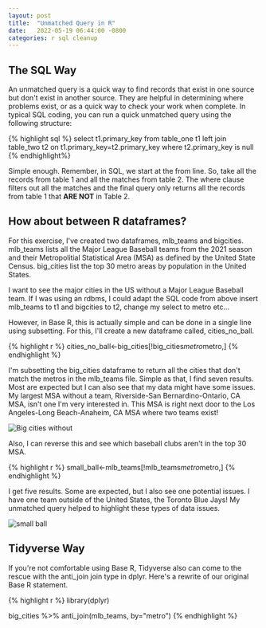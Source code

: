 ```yaml
---
layout: post
title:  "Unmatched Query in R"
date:   2022-05-19 06:44:00 -0800
categories: r sql cleanup
---
```


## The SQL Way
An unmatched query is a quick way to find records that exist in one source but don't exist in another source. They are helpful in determining where problems exist, or as a quick way to check your work when complete. In typical SQL coding, you can run a quick unmatched query using the following structure:

{% highlight sql %}
select t1.primary_key
from table_one t1 left join
table_two t2 
on t1.primary_key=t2.primary_key
where t2.primary_key is null 
{% endhighlight%}

Simple enough. Remember, in SQL, we start at the from line. So, take all the records from table 1 and all the matches from table 2. The where clause filters out all the matches and the final query only returns all the records from table 1 that **ARE NOT** in Table 2.  

## How about between R dataframes? 

For this exercise, I've created two dataframes, mlb_teams and bigcities. mlb_teams lists all the Major League Baseball teams from the 2021 season and their Metropolitial Statistical Area (MSA) as defined by the United State Census. big_cities list the top 30 metro areas by population in the United States. 

I want to see the major cities in the US without a Major League Baseball team. If I was using an rdbms, I could adapt the SQL code from above insert mlb_teams to t1 and bigcities to t2, change my select to metro etc...

However, in Base R, this is actually simple and can be done in a single line using subsetting. For this, I'll create a new dataframe called, cities_no_ball. 

{% highlight r %}
cities_no_ball<-big_cities[!big_cities$metro %in% mlb_teams$metro,]
{% endhighlight %}

I'm subsetting the big_cities dataframe to return all the cities that don't match the metros in the mlb_teams file. Simple as that, I find seven results. Most are expected but I can also see that my data might have some issues. My largest MSA without a team, Riverside-San Bernardino-Ontario, CA MSA, isn't one I'm very interested in. This MSA is right next door to the Los Angeles-Long Beach-Anaheim, CA MSA where two teams exist! 

![Big cities without](/assets/images/major_ball.PNG)

Also, I can reverse this and see which baseball clubs aren't in the top 30 MSA. 

{% highlight r %}
small_ball<-mlb_teams[!mlb_teams$metro %in% big_cities$metro,]
{% endhighlight %}

I get five results. Some are expected, but I also see one potential issues. I have one team outside of the United States, the Toronto Blue Jays! My unmatched query helped to highlight these types of data issues. 

![small ball](/assets/images/small_ball.PNG)

## Tidyverse Way

If you're not comfortable using Base R, Tidyverse also can come to the rescue with the anti_join join type in dplyr. Here's a rewrite of our original Base R statement. 

{% highlight r %}
library(dplyr)

big_cities %>% 
  anti_join(mlb_teams, by="metro")
{% endhighlight %}